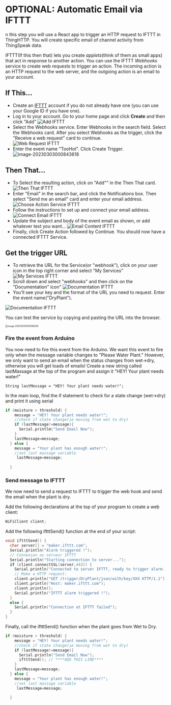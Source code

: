 # OPTIONAL: Automatic Email via IFTTT

n this step you will use a React app  to trigger an HTTP request to IFTTT in ThingHTTP. You will create specific email of channel activity from ThingSpeak data. 

IFTTT(If this then that) lets you create *applets*(think of them as small apps) that act in response to another action. You can use the IFTTT *Webhooks* service to create web requests to trigger an action. The incoming action is an HTTP request to the web server, and the outgoing action is an email to your account. 

## If This...

+ Create an [IFTTT](https://ifttt.com/) account if you do not already have one (you can use your Google ID if you have one).  
+ Log in to your account. Go to your home page and click **Create** and then click "Add" 
  ![Add IFTTT](./img/ifthis.png)
+ Select the Webhooks service. Enter Webhooks in the search field. Select the Webhooks card. After you select Webhooks as the trigger, click the "Receive a web request" card to continue.  
  ![Web Request IFTTT](./img/webreq.png)
+ Enter the event name "TooHot". Click Create Trigger.  
  ![image-20230303000843618](./img/image-20230303000843618.png)

## Then That...

+  To Select the resulting action, click on "Add"" in the Then That card. 
   ![Then That IFTTT](./img/that.png)  
+  Enter "Email" in the search bar, and click the Notifications box. Then select "Send me an email" card and enter your email address.  
   ![Choose Action Service IFTTT](./img/email.png)  
+  Follow the instructions to set up and connect your email address.
   ![Connect Email IFTTT](./img/connectmail.png)
+  Update the subject and body of the event email as shown, or add whatever text you want...
   ![Email Content IFTTT](./img/email2.png)
+  Finally, click Create Action followed by Continue. You should now have a connected IFTTT Service. 


## Get the trigger URL

+ To retrieve the URL for the Service(or "webhook"), click on your user icon in the top right corner and select  "My Services"   
  ![My Services IFTTT](./img/ser.png)
+ Scroll down and select "webhooks" and then click on the "Documentation" icon"
  ![Documentation IFTTT](./img/doc.png)
+ You'll see your key and the format of the URL you need to request. Enter the event name("DryPlant"). 

![Documentation IFTTT](./img/test.png)

You can test the service by copying and pasting the URL into the browser. 

<img src="./img/image-20230303001506208.png" alt="image-20230303001506208" style="zoom:50%;" />

### Fire the event from Arduino

You now need to fire this event from the Arduino. We want this event to fire only when the message variable changes to "Please Water Plant."
However, we only want to send an email when the status changes from wet->dry, otherwise you will get loads of emails!
Create a new string called lastMassage at the top of the program and assign it "HEY! Your plant needs water!"

~~~
String lastMessage = "HEY! Your plant needs water!";
~~~

In the main loop, find  the if statement to check for a state change (wet->dry) and print it using serial

~~~c++
if (moisture > threshold) {
    message = "HEY! Your plant needs water!";
    //check if state change(ie moving from wet to dry)
    if (lastMessage!=message){
      Serial.printlm("Send Email Now");
    }
    lastMessage=message;
  } else {
    message = "Your plant has enough water!";
    //set last massage variable
     lastMessage=message;
  
  }
~~~



### Send message to IFTTT

We now need to send a request to IFTTT to trigger the web hook and send the email when the plant is dry. 

Add the following declarations at the top of your program to create a web client:

~~~c++
WiFiClient client;
~~~



Add the following iftttSend() function at the end of your script:

~~~c++
void iftttSend() {
  char server[] = "maker.ifttt.com";
  Serial.println("Alarm triggered !");
  // Connexion au serveur IFTTT
  Serial.println("Starting connection to server...");
  if (client.connectSSL(server,443)) {
    Serial.println("Connected to server IFTTT, ready to trigger alarm...");
    // Make a HTTP request:
    client.println("GET /trigger/DryPlant/json/with/key/XXX HTTP/1.1"); // Replace "XXX" by your own IFTTT key
    client.println("Host: maker.ifttt.com");
    client.println();
    Serial.println("IFTTT alarm triggered !");
  }
  else {
    Serial.println("Connection at IFTTT failed");
  }
}
~~~

Finally, call the iftttSend() function when the plant goes from Wet to Dry.

~~~c++
if (moisture > threshold) {
    message = "HEY! Your plant needs water!";
    //check if state change(ie moving from wet to dry)
    if (lastMessage!=message){
      Serial.println("Send Email Now");
      iftttSend(); // ****ADD THIS LINE****
    }
    lastMessage=message;
  } else {
    message = "Your plant has enough water!";
    //set last massage variable
     lastMessage=message;
  
  }
~~~

